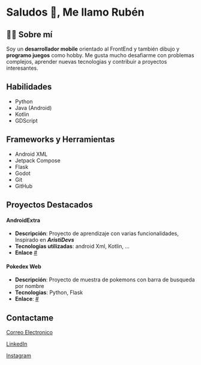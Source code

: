 # Saludos 👋, Me llamo Rubén

## 👨‍💻 Sobre mí

Soy un **desarrollador mobile** orientado al FrontEnd y también dibujo y **programo juegos** como hobby. Me gusta mucho desafiarme con problemas complejos, aprender nuevas tecnologias y contribuir a proyectos interesantes.

## Habilidades

- Python
- Java (Android)
- Kotlin
- GDScript

## Frameworks y Herramientas

- Android XML
- Jetpack Compose
- Flask
- Godot
- Git
- GitHub


## Proyectos Destacados

#### AndroidExtra

- **Descripción**: Proyecto de aprendizaje con varias funcionalidades, Inspirado en ***AristiDevs***
- **Tecnologias utilizadas**: android Xml, Kotlin, ...
- **Enlace** [#](https://github.com/NitroXen/AndroidExtra)

#### Pokedex Web

- **Descripción**: Proyecto de muestra de pokemons con barra de busqueda por nombre
- **Tecnologias**: Python, Flask
- **Enlace**: [#](https://github.com/NitroXen/PokedexWeb)


## Contactame
[Correo Electronico](mailto:rubenrock97@hotmail.com)

[LinkedIn](https://www.linkedin.com/in/rub%C3%A9n-pi%C3%B1eiro-fern%C3%A1ndez-8727922a2/)

[Instagram](https://www.instagram.com/nitroxenart)
